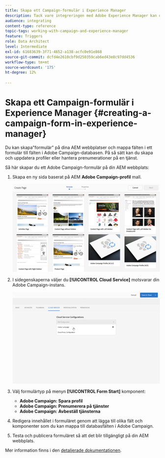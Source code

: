 ```yaml
---
title: Skapa ett Campaign-formulär i Experience Manager
description: Tack vare integreringen med Adobe Experience Manager kan du skapa formulär direkt i AEM för att skapa och uppdatera profiler eller hantera prenumerationer.
audience: integrating
content-type: reference
topic-tags: working-with-campaign-and-experience-manager
feature: Triggers
role: Data Architect
level: Intermediate
exl-id: 61683639-3f71-4652-a138-acfc0e91e868
source-git-commit: dcfd4e2610cbf9d250359cab6ed43e8c97dd4536
workflow-type: tm+mt
source-wordcount: '175'
ht-degree: 12%

---
```


# Skapa ett Campaign-formulär i Experience Manager {#creating-a-campaign-form-in-experience-manager}

Du kan skapa&quot;formulär&quot; på dina AEM webbplatser och mappa fälten i ett formulär till fälten i Adobe Campaign-databasen. På så sätt kan du skapa och uppdatera profiler eller hantera prenumerationer på en tjänst.

Så här skapar du ett Adobe Campaign-formulär på din AEM webbplats:

1. Skapa en ny sida baserat på AEM **Adobe Campaign-profil** mall.

   ![](assets/aem_content_forms.png)

1. I sidegenskaperna väljer du **[!UICONTROL Cloud Service]** motsvarar din Adobe Campaign-instans.

   ![](assets/aem_content_forms_2.png)

1. Välj formulärtyp på menyn **[!UICONTROL Form Start]** komponent:

   * **Adobe Campaign: Spara profil**
   * **Adobe Campaign: Prenumerera på tjänster**
   * **Adobe Campaign: Avbeställ tjänsterna**

1. Redigera innehållet i formuläret genom att lägga till olika fält och komponenter som du kan mappa till databasfälten i Adobe Campaign.
1. Testa och publicera formuläret så att det blir tillgängligt på din AEM webbplats.

Mer information finns i den [detaljerade dokumentationen](https://experienceleague.adobe.com/docs/experience-manager-65/authoring/aem-adobe-campaign/adobe-campaign-forms.html).
